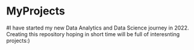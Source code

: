 # MyProjects
#I have started my new Data Analytics and Data Science journey in 2022. Creating this repository hoping in short time will be full of interesnting projects:)
